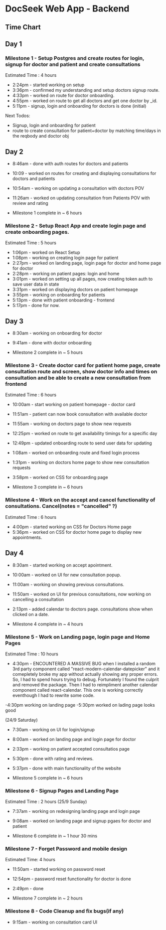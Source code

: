 # DocSeek Web App - Backend

## Time Chart

## Day 1

### Milestone 1 - Setup Postgres and create routes for login, signup for doctor and patient and create consultations
Estimated Time : 4 hours
- 2:24pm - started working on setup
- 3:36pm - confirmed my understanding and setup doctors signup route.
- 4:33pm - worked on route for doctor onboarding.
- 4:55pm - worked on route to get all doctors and get one doctor by _id.
- 5:11pm - signup, login and onboarding for doctors is done (initial)

Next Todos: 
- Signup, login and onboarding for patient
- route to create consultation for patient+doctor by matching time/days in the reqbody and doctor obj

## Day 2

- 8:46am - done with auth routes for doctors and patients
- 10:09 - worked on routes for creating and displaying consultations for doctors and patients
- 10:54am - working on updating a consultation with doctors POV
- 11:26am - worked on updating consultation from Patients POV with review and rating

- Milestone 1 complete in ~ 6 hours

### Milestone 2 - Setup React App and create login page and create onboarding pages.
Estimated Time : 5 hours
- 1:06pm - worked on React Setup
- 1:08pm - working on creating login page for patient
- 2:27pm - worked on landing page, login page for doctor and home page for doctor
- 2:28pm - working on patient pages: login and home 
- 3:01pm - worked on setting up all pages, now creating token auth to save user data in state
- 3:31pm - worked on displaying doctors on patient homepage
- 3:55pm - working on onboarding for patients
- 5:13pm - done with patient onboarding - frontend
- 5:17pm - done for now. 

## Day 3
- 8:30am - working on onboarding for doctor
- 9:41am - done with doctor onboarding

- Milestone 2 complete in ~ 5 hours

### Milestone 3 - Create doctor card for patient home page, create consultation route and screen, show doctor info and times on consultation and be able to create a new consultation from frontend
Estimated Time : 6 hours

- 10:00am - start working on patient homepage - doctor card
- 11:51am - patient can now book consultation with available doctor
- 11:55am - working on doctors page to show new requests
- 12:25pm - worked on route to get availability timings for a specific day
- 12:49pm - updated onboarding route to send user data for updating
- 1:08am - worked on onboarding route and fixed login process
- 1:31pm - working on doctors home page to show new consultation requests
- 3:58pm - worked on CSS for onboarding page

- Milestone 3 complete in ~ 6 hours

### Milestone 4 - Work on the accept and cancel functionality of consultations. Cancel(notes = "cancelled" ?)
Estimated Time : 6 hours

- 4:00pm - started working on CSS for Doctors Home page
- 5:36pm - worked on CSS for doctor home page to display new appointments.

## Day 4

- 8:30am - started working on accept apointment.
- 10:00am - worked on UI for new consultation popup.
- 11:00am - working on showing previous consultations.
- 11:50am - worked on UI for previous consultations, now working on cancelling a consultation
- 2:13pm - added calendar to doctors page. consultations show when clicked on a date.

- Milestone 4 complete in ~ 4 hours

### Milestone 5 - Work on Landing page, login page and Home Pages
Estimated Time : 10 hours

- 4:30pm - ENCOUNTERED A MASSIVE BUG when I installed a random 3rd party component called "react-modern-calendar-datepicker" and it comepletely broke my app without actually showing any proper errors. So, I had to spend hours trying to debug. Fortunately I found the culprit and removed the package. Then I had to reimpliment another calendar component called react-calendar. This one is working correctly eventhough I had to rewrite some code.

-4:30pm working on landing page
-5:30pm worked on lading page looks good

(24/9 Saturday)
- 7:30am - working on UI for login/signup
- 8:00am - worked on landing page and login page for doctor

- 2:33pm - working on patient accepted consultatios page
- 5:30pm - done with rating and reviews.
- 5:37pm - done with main functionality of the website 

- Milestone 5 complete in ~ 6 hours


### Milestone 6 - Signup Pages and Landing Page
Estimated Time : 2 hours
(25/9 Sunday)
- 7:37am - working on redesigning landing page and login page
- 9:08am - worked on landing page and signup pgaes for doctor and patient

- Milestone 6 complete in ~ 1 hour 30 mins

### Milestone 7 - Forget Password and mobile design
Estimated Time: 4 hours
- 11:50am - started working on password reset
- 12:54pm - password reset functionality for doctor is done
- 2:49pm - done

- Milestone 7 complete in ~ 2 hours

### Milestone 8 - Code Cleanup and fix bugs(if any)

- 9:15am - working on consultation card UI















